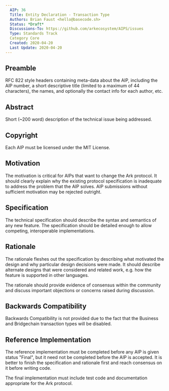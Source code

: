 ```yaml
---
  AIP: 36
  Title: Entity Declaration - Transaction Type
  Authors: Brian Faust <hello@basecode.sh>
  Status: *Draft*
  Discussions-To: https://github.com/arkecosystem/AIPS/issues
  Type: Standards Track
  Category Core
  Created: 2020-04-20
  Last Update: 2020-04-20
--- 
```


## Preamble

RFC 822 style headers containing meta-data about the AIP, including the AIP number, a short descriptive title (limited to a maximum of 44 characters), the names, and optionally the contact info for each author, etc.

## Abstract

Short (~200 word) description of the technical issue being addressed.

## Copyright

Each AIP must be licensed under the MIT License.

## Motivation

The motivation is critical for AIPs that want to change the Ark protocol. It should clearly explain why the existing protocol specification is inadequate to address the problem that the AIP solves. AIP submissions without sufficient motivation may be rejected outright.

## Specification

The technical specification should describe the syntax and semantics of any new feature. The specification should be detailed enough to allow competing, interoperable implementations.

## Rationale

The rationale fleshes out the specification by describing what motivated the design and why particular design decisions were made. It should describe alternate designs that were considered and related work, e.g. how the feature is supported in other languages.

The rationale should provide evidence of consensus within the community and discuss important objections or concerns raised during discussion.

## Backwards Compatibility

Backwards Compatibility is not provided due to the fact that the Business and Bridgechain transaction types will be disabled.

## Reference Implementation

The reference implementation must be completed before any AIP is given status "Final", but it need not be completed before the AIP is accepted. It is better to finish the specification and rationale first and reach consensus on it before writing code.

The final implementation must include test code and documentation appropriate for the Ark protocol.

